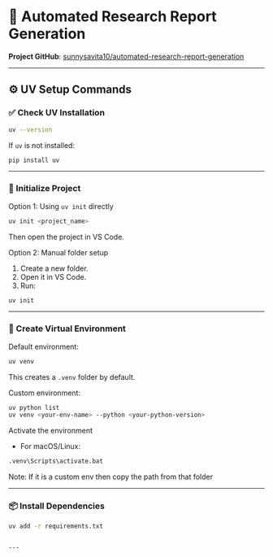 # 🧠 Automated Research Report Generation

**Project GitHub**: [sunnysavita10/automated-research-report-generation](https://github.com/sunnysavita10/automated-research-report-generation)

---

## ⚙️ UV Setup Commands

### ✅ Check UV Installation

```bash
uv --version
```

If `uv` is not installed:

```bash
pip install uv
```

---

### 🚀 Initialize Project

Option 1: Using `uv init` directly

```bash
uv init <project_name>
```

Then open the project in VS Code.

Option 2: Manual folder setup

1. Create a new folder.
2. Open it in VS Code.
3. Run:

```bash
uv init
```

---

### 🧪 Create Virtual Environment

Default environment:

```bash
uv venv
```

This creates a `.venv` folder by default.

Custom environment:

```bash
uv python list
uv venv <your-env-name> --python <your-python-version>
```
Activate the environment
- For macOS/Linux:

```bash
.venv\Scripts\activate.bat
```

Note: If it is a custom env then copy the path from that folder

---

### 📦 Install Dependencies

```bash
uv add -r requirements.txt
```
```

---

